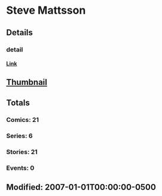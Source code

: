 # Steve  Mattsson 
## Details
### detail
#### [Link](http://marvel.com/comics/creators/9483/steve_mattsson?utm_campaign=apiRef&utm_source=225578a89fc76f3d20fbffda5d17a88d)
## [Thumbnail](http://i.annihil.us/u/prod/marvel/i/mg/b/40/image_not_available.jpg)
## Totals
### Comics: 21
### Series: 6
### Stories: 21
### Events: 0
## Modified: 2007-01-01T00:00:00-0500